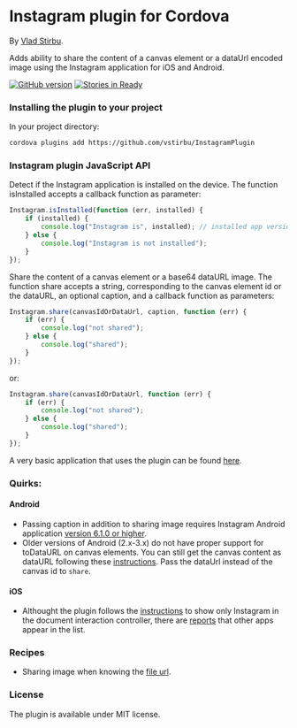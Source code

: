 # Instagram plugin for Cordova

By [Vlad Stirbu](https://github.com/vstirbu).

Adds ability to share the content of a canvas element or a dataUrl encoded image using the Instagram application for iOS and Android.

[![GitHub version](https://badge.fury.io/gh/vstirbu%2FInstagramPlugin.png)](http://badge.fury.io/gh/vstirbu%2FInstagramPlugin) [![Stories in Ready](https://badge.waffle.io/vstirbu/instagramplugin.png?label=ready)](https://waffle.io/vstirbu/instagramplugin)

### Installing the plugin to your project

In your project directory:

```bash
cordova plugins add https://github.com/vstirbu/InstagramPlugin
```

### Instagram plugin JavaScript API

Detect if the Instagram application is installed on the device. The function isInstalled accepts a callback function as parameter:

```javascript
Instagram.isInstalled(function (err, installed) {
    if (installed) {
        console.log("Instagram is", installed); // installed app version on Android
    } else {
        console.log("Instagram is not installed");
    }
});
```

Share the content of a canvas element or a base64 dataURL image. The function share accepts a string, corresponding to the canvas element id or the dataURL, an optional caption, and a callback function as parameters:

```javascript
Instagram.share(canvasIdOrDataUrl, caption, function (err) {
    if (err) {
        console.log("not shared");
    } else {
        console.log("shared");
    }
});
```

or:

```javascript
Instagram.share(canvasIdOrDataUrl, function (err) {
    if (err) {
        console.log("not shared");
    } else {
        console.log("shared");
    }
});
```

A very basic application that uses the plugin can be found [here](https://github.com/vstirbu/instagramplugin-example).

### Quirks:

#### Android

* Passing caption in addition to sharing image requires Instagram Android application [version 6.1.0 or higher](http://instagram.com/developer/mobile-sharing/android-intents/#).
* Older versions of Android (2.x-3.x) do not have proper support for toDataURL on canvas elements. You can still get the canvas content as dataURL following these [instructions](http://jbkflex.wordpress.com/2012/12/21/html5-canvas-todataurl-support-for-android-devices-working-phonegap-2-2-0-plugin/). Pass the dataUrl instead of the canvas id to ```share```.

#### iOS

* Althought the plugin follows the [instructions](http://instagram.com/developer/iphone-hooks/) to show only Instagram in the document interaction controller, there are [reports](https://github.com/vstirbu/InstagramPlugin/issues/23) that other apps appear in the list.

### Recipes

* Sharing image when knowing the [file url](https://github.com/vstirbu/InstagramPlugin/issues/29).

### License

The plugin is available under MIT license.
